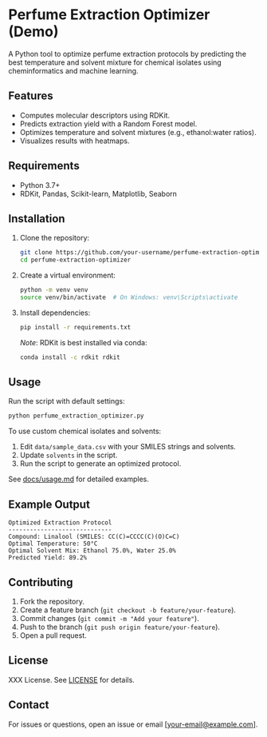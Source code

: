# Perfume Extraction Optimizer (Demo)

A Python tool to optimize perfume extraction protocols by predicting the best temperature and solvent mixture for chemical isolates using cheminformatics and machine learning.

## Features
- Computes molecular descriptors using RDKit.
- Predicts extraction yield with a Random Forest model.
- Optimizes temperature and solvent mixtures (e.g., ethanol:water ratios).
- Visualizes results with heatmaps.

## Requirements
- Python 3.7+
- RDKit, Pandas, Scikit-learn, Matplotlib, Seaborn

## Installation
1. Clone the repository:
   ```bash
   git clone https://github.com/your-username/perfume-extraction-optimizer.git
   cd perfume-extraction-optimizer
   ```
2. Create a virtual environment:
   ```bash
   python -m venv venv
   source venv/bin/activate  # On Windows: venv\Scripts\activate
   ```
3. Install dependencies:
   ```bash
   pip install -r requirements.txt
   ```
   *Note*: RDKit is best installed via conda:
   ```bash
   conda install -c rdkit rdkit
   ```

## Usage
Run the script with default settings:
```bash
python perfume_extraction_optimizer.py
```

To use custom chemical isolates and solvents:
1. Edit `data/sample_data.csv` with your SMILES strings and solvents.
2. Update `solvents` in the script.
3. Run the script to generate an optimized protocol.

See [docs/usage.md](docs/usage.md) for detailed examples.

## Example Output
```
Optimized Extraction Protocol
-----------------------------
Compound: Linalool (SMILES: CC(C)=CCCC(C)(O)C=C)
Optimal Temperature: 50°C
Optimal Solvent Mix: Ethanol 75.0%, Water 25.0%
Predicted Yield: 89.2%
```

## Contributing
1. Fork the repository.
2. Create a feature branch (`git checkout -b feature/your-feature`).
3. Commit changes (`git commit -m "Add your feature"`).
4. Push to the branch (`git push origin feature/your-feature`).
5. Open a pull request.

## License
XXX License. See [LICENSE](LICENSE) for details.

## Contact
For issues or questions, open an issue or email [your-email@example.com].

